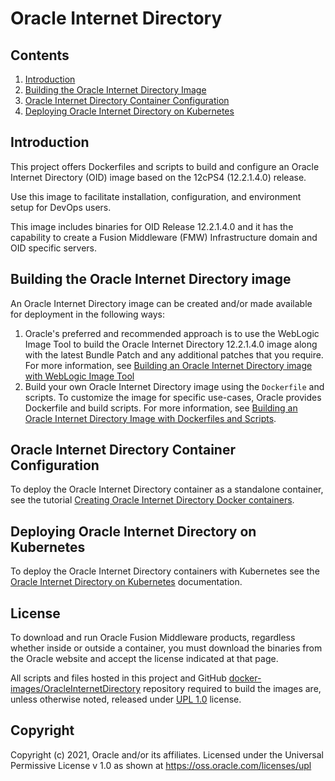 # Oracle Internet Directory

## Contents

1. [Introduction](#introduction)
2. [Building the Oracle Internet Directory Image](#building-the-oracle-internet-directory-image)
3. [Oracle Internet Directory Container Configuration](#oracle-internet-directory-container-configuration)
4. [Deploying Oracle Internet Directory on Kubernetes](#deploying-oracle-internet-directory-on-kubernetes)


## Introduction

This project offers Dockerfiles and scripts to build and configure an Oracle Internet Directory (OID) image based on the 12cPS4 (12.2.1.4.0) release.

Use this image to facilitate installation, configuration, and environment setup for DevOps users.

This image includes binaries for OID Release 12.2.1.4.0 and it has the capability to create a Fusion Middleware (FMW) Infrastructure domain and OID specific servers.

## Building the Oracle Internet Directory image

An Oracle Internet Directory image can be created and/or made available for deployment in the following ways:

1. Oracle's preferred and recommended approach is to use the WebLogic Image Tool to build the Oracle Internet Directory 12.2.1.4.0 image along with the latest Bundle Patch and any additional patches that you require. For more information, see [Building an Oracle Internet Directory image with WebLogic Image Tool](imagetool/12.2.1.4.0)
1. Build your own Oracle Internet Directory image using the `Dockerfile` and scripts. To customize the image for specific use-cases, Oracle provides Dockerfile and build scripts. For more information, see [Building an Oracle Internet Directory Image with Dockerfiles and Scripts](dockerfiles/12.2.1.4.0/README.md).

## Oracle Internet Directory Container Configuration

To deploy the Oracle Internet Directory container as a standalone container, see the tutorial [Creating Oracle Internet Directory Docker containers](https://docs.oracle.com/en/middleware/idm/internet-directory/12.2.1.4/tutorial-oid-docker/).

## Deploying Oracle Internet Directory on Kubernetes

To deploy the Oracle Internet Directory containers with Kubernetes see the [Oracle Internet Directory on Kubernetes](https://oracle.github.io/fmw-kubernetes/oid/) documentation.

## License
To download and run Oracle Fusion Middleware products, regardless whether inside or outside a container, you must download the binaries from the Oracle website and accept the license indicated at that page.

All scripts and files hosted in this project and GitHub [docker-images/OracleInternetDirectory](./) repository required to build the images are, unless otherwise noted, released under [UPL 1.0](https://oss.oracle.com/licenses/upl/) license.

## Copyright
Copyright (c) 2021, Oracle and/or its affiliates.
Licensed under the Universal Permissive License v 1.0 as shown at https://oss.oracle.com/licenses/upl

